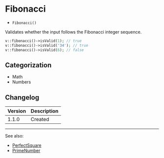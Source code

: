 # Fibonacci

- `Fibonacci()`

Validates whether the input follows the Fibonacci integer sequence.

```php
v::fibonacci()->isValid(1); // true
v::fibonacci()->isValid('34'); // true
v::fibonacci()->isValid(6); // false
```

## Categorization

- Math
- Numbers

## Changelog

Version | Description
--------|-------------
  1.1.0 | Created

***
See also:

- [PerfectSquare](PerfectSquare.md)
- [PrimeNumber](PrimeNumber.md)
